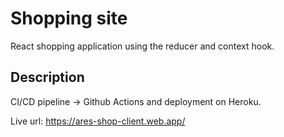 # Shopping site 

React shopping application using the reducer and context hook. 

## Description

CI/CD pipeline -> Github Actions and deployment on Heroku.


Live url: https://ares-shop-client.web.app/

